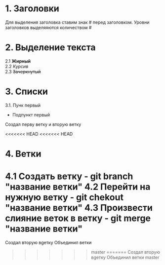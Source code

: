 # 1. Заголовки
Для выделения заголовка ставим знак # перед заголовком. Уровни заголовков выделяяются количеством #  
# 2. Выделение текста
2.1 __Жирный__  
2.2 *Курсив*  
2.3 ~~Зачеркнутый~~  

# 3. Списки
3.1. Пунк первый  
   - Подпункт первый
   
   Создал перву ветку и вторую ветку

<<<<<<< HEAD
<<<<<<< HEAD
# 4. Ветки
4.1 Создать ветку - git branch "название ветки"
4.2 Перейти на нужную ветку - git chekout "название ветки"
4.3 Произвести слияние веток в ветку - git merge "название ветки"
=======
Создал вторую вgетку
Объединил ветки
>>>>>>> master
=======
Создал вторую вgетку
Объединил ветки
>>>>>>> master

